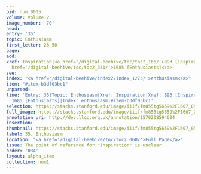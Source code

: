 ```yaml
---
pid: num_0035
volume: Volume 2
image_number: '70'
head: 
entry: '35'
topic: Enthusiasm
first_letter: 26-50
page: 
add: 
xref: Inspiration|<a href='/digital-beehive/toc/toc2_166/'>893 [Inspiration]</a>|<a
  href='/digital-beehive/toc/toc2_331/'>1685 [Enthusiasts]</a>
see: 
index: "<a href='/digital-beehive/index2/index_1273/'>enthusiasm</a>"
item: "#item-b3df03bc1"
unparsed: 
line: 'Entry: 35|Topic: Enthusiasm|Xref: Inspiration|Xref: 893 [Inspiration]|Xref:
  1685 [Enthusiasts]|Index: enthusiasm|#item-b3df03bc1'
selection: https://stacks.stanford.edu/image/iiif/fm855tg5659%2F1607_0537/811,2932,2993,338/full/0/default.jpg
full_image: https://stacks.stanford.edu/image/iiif/fm855tg5659%2F1607_0537/full/full/0/default.jpg
annotation_uri: http://dev.llgc.org.uk/annotation/1570208594604
insertion: 
thumbnail: https://stacks.stanford.edu/image/iiif/fm855tg5659%2F1607_0537/811,2932,600,180/250,/0/default.jpg
label: 35. Enthusiasm
location: "<a href='/digital-beehive/toc/toc2_060/'>Full Page</a>"
issue: The point of reference for "Inspiration" is unclear.
order: '034'
layout: alpha_item
collection: num1
---
```

